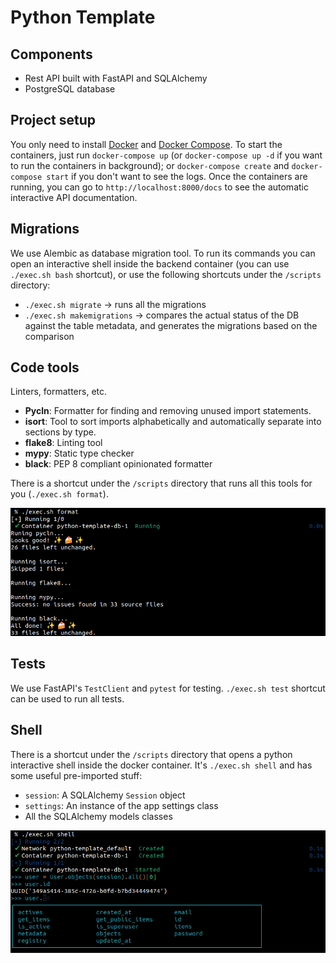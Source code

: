# Python Template

## Components
- Rest API built with FastAPI and SQLAlchemy
- PostgreSQL database

## Project setup
You only need to install [Docker](https://docs.docker.com/engine/install/) and [Docker Compose](https://docs.docker.com/compose/install/). 
To start the containers, just run `docker-compose up` (or `docker-compose up -d` if you want to run the containers in background); or `docker-compose create` and `docker-compose start` if you don't want to see the logs. 
Once the containers are running, you can go to `http://localhost:8000/docs` to see the automatic interactive API documentation.

## Migrations
We use Alembic as database migration tool. To run its commands you can open an interactive shell inside the backend container (you can use `./exec.sh bash` shortcut), or use the following shortcuts under the `/scripts` directory:
- `./exec.sh migrate` -> runs all the migrations
- `./exec.sh makemigrations` -> compares the actual status of the DB against the table metadata, and generates the migrations based on the comparison

## Code tools
Linters, formatters, etc.

- **Pycln**: Formatter for finding and removing unused import statements.
- **isort**: Tool to sort imports alphabetically and automatically separate into sections by type.
- **flake8**: Linting tool
- **mypy**: Static type checker
- **black**: PEP 8 compliant opinionated formatter

There is a shortcut under the `/scripts` directory that runs all this tools for you (`./exec.sh format`).

![Screenshot](.docs/images/format.png)
## Tests
We use FastAPI's `TestClient` and `pytest` for testing. `./exec.sh test` shortcut can be used to run all tests.

## Shell
There is a shortcut under the `/scripts` directory that opens a python interactive shell inside the docker container. It's `./exec.sh shell` and has some useful pre-imported stuff:

- `session`: A SQLAlchemy `Session` object
- `settings`: An instance of the app settings class
- All the SQLAlchemy models classes

![Screenshot](.docs/images/shell.png)
